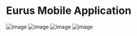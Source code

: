 # Eurus Mobile Application

![image](https://user-images.githubusercontent.com/77341013/172020245-5daa9f06-002a-4841-9990-4db8cc465990.png) ![image](https://user-images.githubusercontent.com/77341013/172020260-94f837bc-a68f-4df1-b88b-fb09544d09fb.png)
![image](https://user-images.githubusercontent.com/77341013/172020267-4534f376-5f69-43f0-8bb7-fd35d2b55f86.png) ![image](https://user-images.githubusercontent.com/77341013/172020275-8e700a43-a703-4459-9e43-5c731d234492.png)

